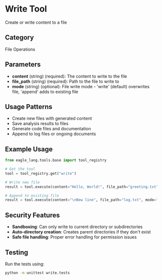 # Write Tool

Create or write content to a file

## Category
File Operations

## Parameters

- **content** (string) (required): The content to write to the file
- **file_path** (string) (required): Path to the file to write to
- **mode** (string) (optional): File write mode - 'write' (default) overwrites file, 'append' adds to existing file

## Usage Patterns

- Create new files with generated content
- Save analysis results to files
- Generate code files and documentation
- Append to log files or ongoing documents

## Example Usage

```python
from eagle_lang.tools.base import tool_registry

# Get the tool
tool = tool_registry.get("write")

# Write new file
result = tool.execute(content="Hello, World!", file_path="greeting.txt")

# Append to existing file
result = tool.execute(content="\nNew line", file_path="log.txt", mode="append")
```

## Security Features

- **Sandboxing**: Can only write to current directory or subdirectories
- **Auto-directory creation**: Creates parent directories if they don't exist
- **Safe file handling**: Proper error handling for permission issues

## Testing

Run the tests using:

```bash
python -m unittest write.tests
```